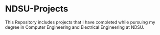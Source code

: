 # NDSU-Projects

This Repository includes projects that I have completed while pursuing my degree in Computer Engineering and Electrical Engineering at NDSU.
